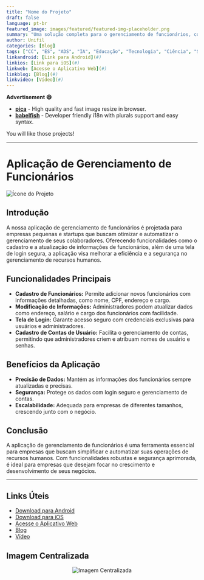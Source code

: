 ```yaml
---
title: "Nome do Projeto"
draft: false
language: pt-br
featured_image: images/featured/featured-img-placeholder.png
summary: "Uma solução completa para o gerenciamento de funcionários, com funcionalidades de cadastro, modificação de informações, e segurança."
author: Unifil
categories: [Blog]
tags: ["CC", "ES", "ADS", "IA", "Educação", "Tecnologia", "Ciência", "Saúde", "Cultura", "Entretenimento"]
linkandroid: [Link para Android](#)
linkios: [Link para iOS](#)
linkweb: [Acesse o Aplicativo Web](#)
linkblog: [Blog](#)
linkvideo: [Vídeo](#)
---
```


**Advertisement :smile:**

- [**pica**](https://nodeca.github.io/pica/demo/) \- High quality and fast image resize in browser.
- [**babelfish**](https://github.com/nodeca/babelfish/) \- Developer friendly i18n with plurals support and easy syntax.

You will like those projects!

---

# Aplicação de Gerenciamento de Funcionários

![Ícone do Projeto](images/featured/icon.png)

## Introdução

A nossa aplicação de gerenciamento de funcionários é projetada para empresas pequenas e startups que buscam otimizar e automatizar o gerenciamento de seus colaboradores. Oferecendo funcionalidades como o cadastro e a atualização de informações de funcionários, além de uma tela de login segura, a aplicação visa melhorar a eficiência e a segurança no gerenciamento de recursos humanos.

## Funcionalidades Principais

- **Cadastro de Funcionários:** Permite adicionar novos funcionários com informações detalhadas, como nome, CPF, endereço e cargo.
- **Modificação de Informações:** Administradores podem atualizar dados como endereço, salário e cargo dos funcionários com facilidade.
- **Tela de Login:** Garante acesso seguro com credenciais exclusivas para usuários e administradores.
- **Cadastro de Contas de Usuário:** Facilita o gerenciamento de contas, permitindo que administradores criem e atribuam nomes de usuário e senhas.

## Benefícios da Aplicação

- **Precisão de Dados:** Mantém as informações dos funcionários sempre atualizadas e precisas.
- **Segurança:** Protege os dados com login seguro e gerenciamento de contas.
- **Escalabilidade:** Adequada para empresas de diferentes tamanhos, crescendo junto com o negócio.

## Conclusão

A aplicação de gerenciamento de funcionários é uma ferramenta essencial para empresas que buscam simplificar e automatizar suas operações de recursos humanos. Com funcionalidades robustas e segurança aprimorada, é ideal para empresas que desejam focar no crescimento e desenvolvimento de seus negócios.

---

## Links Úteis

- [Download para Android](#)
- [Download para iOS](#)
- [Acesse o Aplicativo Web](#)
- [Blog](#)
- [Vídeo](#)

## Imagem Centralizada

<div style="text-align: center;">
  <img src="images/featured/center-image.png" alt="Imagem Centralizada" style="max-width: 100%; height: auto;">
</div>
